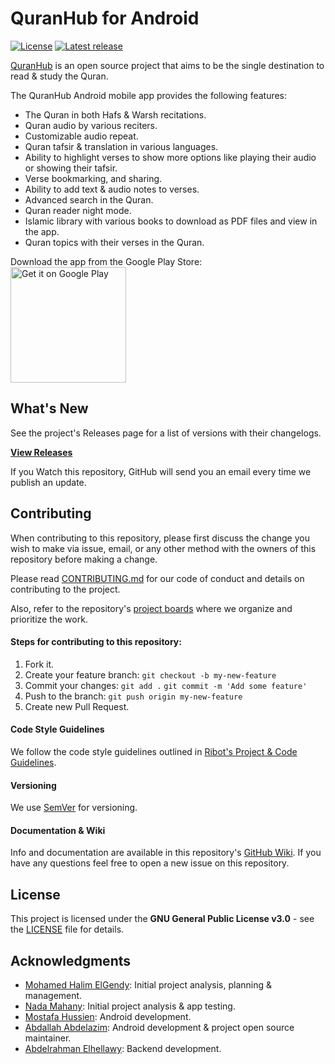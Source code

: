 # QuranHub for Android

[![License](https://img.shields.io/github/license/QuranHub/quranhub-android)](https://github.com/QuranHub/quranhub-android/blob/master/LICENSE)
[![Latest release](https://img.shields.io/github/v/release/QuranHub/quranhub-android)](https://github.com/QuranHub/quranhub-android/releases/latest)

[QuranHub](https://quranhub.app) is an open source project that aims to be the single destination to read & study the Quran.

The QuranHub Android mobile app provides the following features:
- The Quran in both Hafs & Warsh recitations.
- Quran audio by various reciters.
- Customizable audio repeat.
- Quran tafsir & translation in various languages.
- Ability to highlight verses to show more options like playing their audio or showing their tafsir.
- Verse bookmarking, and sharing.
- Ability to add text & audio notes to verses.
- Advanced search in the Quran.
- Quran reader night mode.
- Islamic library with various books to download as PDF files and view in the app.
- Quran topics with their verses in the Quran.

Download the app from the Google Play Store:  
<a href="https://play.google.com/store/apps/details?id=app.quranhub">
  <img alt="Get it on Google Play"
       width="185"
       src="https://play.google.com/intl/en_us/badges/images/generic/en-play-badge.png" />
</a>

## What's New
See the project's Releases page for a list of versions with their changelogs.

**[View Releases](https://github.com/QuranHub/quranhub-android/releases)**

If you Watch this repository, GitHub will send you an email every time we publish an update.

## Contributing
When contributing to this repository, please first discuss the change you wish to make via issue, email, or any other method with the owners of this repository before making a change.

Please read [CONTRIBUTING.md](https://github.com/QuranHub/quranhub-android/blob/master/CONTRIBUTING.md) for our code of conduct and details on contributing to the project.

Also, refer to the repository's [project boards](https://github.com/QuranHub/quranhub-android/projects) where we organize and prioritize the work.

#### Steps for contributing to this repository:
1.  Fork it.
2.  Create your feature branch:  `git checkout -b my-new-feature`
3.  Commit your changes:  `git add .`  `git commit -m 'Add some feature'`
4.  Push to the branch:  `git push origin my-new-feature`
5.  Create new Pull Request.

#### Code Style Guidelines
We follow the code style guidelines outlined in [Ribot's Project & Code Guidelines](https://github.com/ribot/android-guidelines/blob/master/project_and_code_guidelines.md).

#### Versioning
We use  [SemVer](http://semver.org/)  for versioning.

#### Documentation & Wiki
Info and documentation are available in this repository's [GitHub Wiki](https://github.com/QuranHub/quranhub-android/wiki). If you have any questions feel free to open a new issue on this repository.

## License
This project is licensed under the **GNU General Public License v3.0** - see the [LICENSE](https://github.com/QuranHub/quranhub-android/blob/master/LICENSE) file for details.

## Acknowledgments
- [Mohamed Halim ElGendy](https://www.linkedin.com/in/mohalimelgendy/): Initial project analysis, planning & management.
- [Nada Mahany](https://www.linkedin.com/in/nada-mahany-81bbb2103/): Initial project analysis & app testing.
- [Mostafa Hussien](https://github.com/mostafa9696): Android development.
- [Abdallah Abdelazim](https://github.com/Abdallah-Abdelazim): Android development & project open source maintainer.
- [Abdelrahman Elhellawy](https://github.com/Elhellawy): Backend development.
